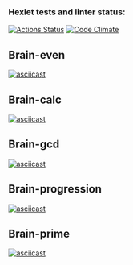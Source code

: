 ### Hexlet tests and linter status:
[![Actions Status](https://github.com/rimaris/frontend-project-44/workflows/hexlet-check/badge.svg)](https://github.com/rimaris/frontend-project-44/actions)
[![Code Climate](https://codeclimate.com/github/rimaris/frontend-project-44.png)](https://codeclimate.com/github/rimaris/frontend-project-44)
## Brain-even
[![asciicast](https://asciinema.org/a/trNwL8WdKOaWjEpwjCYEOQunq.svg)](https://asciinema.org/a/trNwL8WdKOaWjEpwjCYEOQunq)
## Brain-calc
[![asciicast](https://asciinema.org/a/szIG4EvnyHZPNHuHSh1CAV2GQ.svg)](https://asciinema.org/a/szIG4EvnyHZPNHuHSh1CAV2GQ)
## Brain-gcd
[![asciicast](https://asciinema.org/a/a7YtdL0Tq3JIEsQuU1x9JBwyX.svg)](https://asciinema.org/a/a7YtdL0Tq3JIEsQuU1x9JBwyX)
## Brain-progression
[![asciicast](https://asciinema.org/a/JMDgmBGpkvr89ARjWNPX9Jtaf.svg)](https://asciinema.org/a/JMDgmBGpkvr89ARjWNPX9Jtaf)
## Brain-prime
[![asciicast](https://asciinema.org/a/g9RnTOCgk0AKckzlyYnbuOU7p.svg)](https://asciinema.org/a/g9RnTOCgk0AKckzlyYnbuOU7p)
